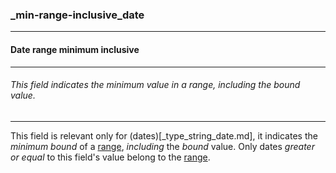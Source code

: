 ### _min-range-inclusive_date



------
#### Date range minimum inclusive



------
###### This field indicates the minimum value in a range, including the bound value.



------
This field is relevant only for (dates)[_type_string_date.md], it indicates the *minimum bound* of a [range](_range_date.md), *including* the *bound* value. Only dates *greater or equal* to this field's value belong to the [range](_range_string.md).
